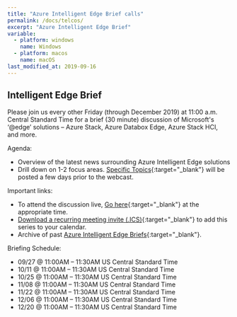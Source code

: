 ```yaml
---
title: "Azure Intelligent Edge Brief calls"
permalink: /docs/telcos/
excerpt: "Azure Intelligent Edge Brief"
variable:
  - platform: windows
    name: Windows
  - platform: macos
    name: macOS
last_modified_at: 2019-09-16
---
```


## Intelligent Edge Brief

Please join us every other Friday (through December 2019) at 11:00 a.m. Central Standard Time for a brief (30 minute) discussion of Microsoft's ‘@edge’ solutions – Azure Stack, Azure Databox Edge, Azure Stack HCI, and more.

Agenda:

- Overview of the latest news surrounding Azure Intelligent Edge solutions
- Drill down on 1-2 focus areas. [Specific Topics](https://aka.ms/aieb-topics){:target="_blank"} will be posted a few days prior to the webcast.  

Important links:

- To attend the discussion live, [Go here](https://aka.ms/aieb-teams.){:target="_blank"} at the appropriate time.  
- [Download a recurring meeting invite (.ICS)](https://aka.ms/aieb-invite){:target="_blank"} to add this series to your calendar.
- Archive of past [Azure Intelligent Edge Briefs](https://aka.ms/aieb-channel){:target="_blank"}.

Briefing Schedule:

- 09/27 @ 11:00AM – 11:30AM US Central Standard Time
- 10/11 @ 11:00AM – 11:30AM US Central Standard Time
- 10/25 @ 11:00AM – 11:30AM US Central Standard Time
- 11/08 @ 11:00AM – 11:30AM US Central Standard Time
- 11/22 @ 11:00AM – 11:30AM US Central Standard Time
- 12/06 @ 11:00AM – 11:30AM US Central Standard Time
- 12/20 @ 11:00AM – 11:30AM US Central Standard Time
